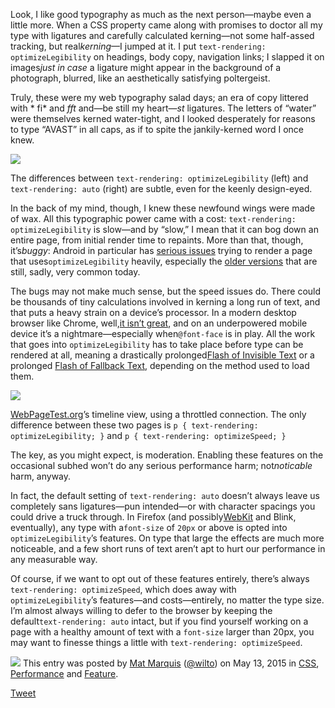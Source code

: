 Look, I like good typography as much as the next person—maybe even a little
more. When a CSS property came along with promises to doctor all my type with 
ligatures and carefully calculated kerning—not some half-assed tracking, but 
real*kerning*—I jumped at it. I put `text-rendering: optimizeLegibility` on
headings, body copy, navigation links; I slapped it on images*just in case* a
ligature might appear in the background of a photograph, blurred, like an 
aesthetically satisfying poltergeist.

Truly, these were my web typography salad days; an era of copy littered with *
fi* and *fft* and—be still my heart—*st* ligatures. The letters of “water”
were themselves kerned water-tight, and I looked desperately for reasons to type
“AVAST” in all caps, as if to spite the jankily-kerned word I once knew.

![][1]

The differences between `text-rendering: optimizeLegibility` (left) and 
`text-rendering: auto` (right) are subtle, even for the keenly design-eyed.

In the back of my mind, though, I knew these newfound wings were made of wax.
All this typographic power came with a cost:
`text-rendering: optimizeLegibility` is slow—and by “slow,” I mean that
it can bog down an entire page, from initial render time to repaints. More than 
that, though, it’s*buggy*: Android in particular has [serious issues][2] trying
to render a page that uses`optimizeLegibility` heavily, especially the 
[older versions][3] that are still, sadly, very common today.

The bugs may not make much sense, but the speed issues do. There could be
thousands of tiny calculations involved in kerning a long run of text, and that 
puts a heavy strain on a device’s processor. In a modern desktop browser like 
Chrome, well,[it isn’t great][4], and on an underpowered mobile device it’s a
nightmare—especially when`@font-face` is in play. All the work that goes into
`optimizeLegibility` has to take place before type can be rendered at all,
meaning a drastically prolonged[Flash of Invisible Text][5] or a prolonged 
[Flash of Fallback Text][6], depending on the method used to load them.

![][7]

[WebPageTest.org][8]’s timeline view, using a throttled connection. The only
difference between these two pages is
`p { text-rendering: optimizeLegibility; }` and 
`p { text-rendering: optimizeSpeed; }`

The key, as you might expect, is moderation. Enabling these features on the
occasional subhed won’t do any serious performance harm; not*noticable* harm,
anyway.

In fact, the default setting of `text-rendering: auto` doesn’t always leave
us completely sans ligatures—pun intended—or with character spacings you could 
drive a truck through. In Firefox (and possibly[WebKit][9] and Blink,
eventually), any type with a`font-size` of `20px` or above is opted into 
`optimizeLegibility`’s features. On type that large the effects are much more
noticeable, and a few short runs of text aren’t apt to hurt our performance in 
any measurable way.

Of course, if we want to opt out of these features entirely, there’s always 
`text-rendering: optimizeSpeed`, which does away with `optimizeLegibility`’s
features—and costs—entirely, no matter the type size. I’m almost always willing 
to defer to the browser by keeping the default`text-rendering: auto` intact,
but if you find yourself working on a page with a healthy amount of text with a
`font-size` larger than 20px, you may want to finesse things a little with 
`text-rendering: optimizeSpeed`.

![][10] This entry was posted by [Mat Marquis][11] ([@wilto][12])  on May 13,
2015   in [CSS][13], [Performance][14] and [Feature][15].  

[Tweet][16]

 [1]: img/text-render_zoom.png
 [2]: http://stackoverflow.com/search?q=%5Bandroid%5D+optimizelegibility
 [3]: https://code.google.com/p/android/issues/detail?id=15067

 [4]: http://www.webpagetest.org/video/compare.php?tests=150429_5K_ZPS%2C150429_7C_ZPT&thumbSize=200&ival=1000&end=visual
 [5]: http://www.filamentgroup.com/lab/font-loading.html
 [6]: http://www.filamentgroup.com/lab/font-events.html
 [7]: img/wpt-text.png
 [8]: http://webpagetest.org
 [9]: https://bugs.webkit.org/show_bug.cgi?id=41363
 [10]: img/2d087e6ab3f067d53c6cbc2e9b722a62?s=80

 [11]: http://bocoup.com/weblog/author/mat-marquis/ "View all posts by Mat Marquis"
 [12]: http://twitter.com/wilto
 [13]: http://bocoup.com/weblog/category/css/ "View all posts in CSS"

 [14]: http://bocoup.com/weblog/category/performance/ "View all posts in Performance"
 [15]: http://bocoup.com/weblog/category/feature/ "View all posts in Feature"
 [16]: https://twitter.com/share